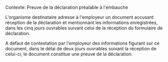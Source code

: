 Contexte: Preuve de la déclaration préalable à l'embauche

L'organisme destinataire adresse à l'employeur un document accusant réception de la déclaration et mentionnant les informations enregistrées, dans les cinq jours ouvrables suivant celui de la réception du formulaire de déclaration.

A défaut de contestation par l'employeur des informations figurant sur ce document, dans le délai de deux jours ouvrables suivant la réception de celui-ci, le document constitue une preuve de la déclaration.